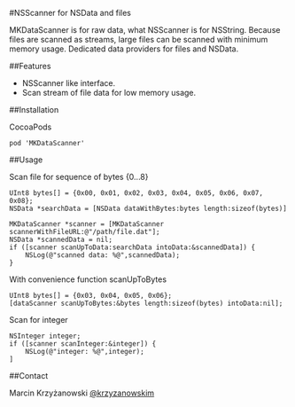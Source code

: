 #NSScanner for NSData and files

MKDataScanner is for raw data, what NSScanner is for NSString. Because files are scanned as streams, large files can be scanned with minimum memory usage. Dedicated data providers for files and NSData.

##Features

* NSScanner like interface.
* Scan stream of file data for low memory usage.

##Installation

CocoaPods

`pod 'MKDataScanner'`

##Usage
	
Scan file for sequence of bytes {0...8}

    UInt8 bytes[] = {0x00, 0x01, 0x02, 0x03, 0x04, 0x05, 0x06, 0x07, 0x08};
	NSData *searchData = [NSData dataWithBytes:bytes length:sizeof(bytes)]

	MKDataScanner *scanner = [MKDataScanner scannerWithFileURL:@"/path/file.dat"];
	NSData *scannedData = nil;
	if ([scanner scanUpToData:searchData intoData:&scannedData]) {
		NSLog(@"scanned data: %@",scannedData);
	}

With convenience function scanUpToBytes
	
    UInt8 bytes[] = {0x03, 0x04, 0x05, 0x06};
    [dataScanner scanUpToBytes:&bytes length:sizeof(bytes) intoData:nil];

	
Scan for integer
	
	NSInteger integer;
	if ([scanner scanInteger:&integer]) {
		NSLog(@"integer: %@",integer);
	]

##Contact

Marcin Krzyżanowski [@krzyzanowskim](http://twitter.com/krzyzanowskim)